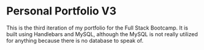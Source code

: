 # Personal Portfolio V3
This is the third iteration of my portfolio for the Full Stack Bootcamp. It is built using Handlebars and MySQL, although the MySQL is not really utilized for anything because there is no database to speak of. 
